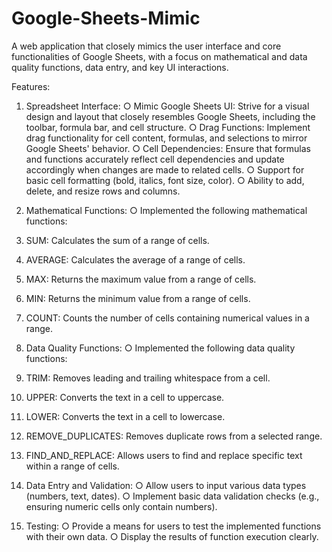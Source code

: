 # Google-Sheets-Mimic

A web application that closely mimics the user interface and core functionalities of Google Sheets, with a focus on mathematical and data quality functions, data entry, and key UI interactions.

Features:
1. Spreadsheet Interface:
○ Mimic Google Sheets UI: Strive for a visual design and layout that closely resembles Google Sheets, including the toolbar, formula bar, and cell structure.
○ Drag Functions: Implement drag functionality for cell content, formulas, and selections to mirror Google Sheets' behavior.
○ Cell Dependencies: Ensure that formulas and functions accurately reflect cell dependencies and update accordingly when changes are made to related cells.
○ Support for basic cell formatting (bold, italics, font size, color).
○ Ability to add, delete, and resize rows and columns.

2. Mathematical Functions:
○ Implemented the following mathematical functions:
1. SUM: Calculates the sum of a range of cells.
2. AVERAGE: Calculates the average of a range of cells.
3. MAX: Returns the maximum value from a range of cells.
4. MIN: Returns the minimum value from a range of cells.
5. COUNT: Counts the number of cells containing numerical values in a range.

3. Data Quality Functions:
○ Implemented the following data quality functions:
1. TRIM: Removes leading and trailing whitespace from a cell.
2. UPPER: Converts the text in a cell to uppercase.
3. LOWER: Converts the text in a cell to lowercase.
4. REMOVE_DUPLICATES: Removes duplicate rows from a selected range.
5. FIND_AND_REPLACE: Allows users to find and replace specific text within a range of cells.
   
4. Data Entry and Validation:
○ Allow users to input various data types (numbers, text, dates).
○ Implement basic data validation checks (e.g., ensuring numeric cells only contain numbers).

5. Testing:
○ Provide a means for users to test the implemented functions with their own data.
○ Display the results of function execution clearly.

